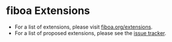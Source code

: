 # fiboa Extensions

- For a list of extensions, please visit [fiboa.org/extensions](https://fiboa.org/extensions).
- For a list of proposed extensions, please see the [issue tracker](https://github.com/fiboa/extensions/issues).
